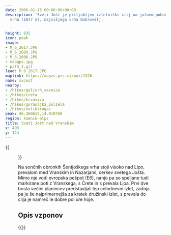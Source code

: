 ```yaml
---
date: 2006-01-15 00:00:00+00:00
description: 'Sveti Jošt je priljubljen izletniški cilj na južnem pobočju Šentjoškega
  vrha (1077 m), najvišjega vrha Dobrovelj.

  '
height: 935
icon: peak
image:
- M_6_2617.JPG
- M_6_2609.JPG
- M_6_2606.JPG
- mapgps.jpg
- path_1.gif
lead: M_6_2617.JPG
maplink: https://mapzs.pzs.si/poi/1326
name: svJost
nearby:
- /hikes/golivrh_savnice
- /hikes/creta
- /hikes/krvavica
- /hikes/goraoljka_polzela
- /hikes/velikirogac
peak: 46.260617,14.910768
region: kamnik-alps
title: Sveti Jošt nad Vranskim
x: 493
y: 124
---
```

{{<figure src="M_6_2617.JPG">}}

Na sončnih obronkih Šentjoškega vrha stoji visoko nad Lipo, prevalom med Vranskim in Nazarjami, cerkev svetega Jošta. Mimo nje vodi evropska pešpot (E6), nanjo pa so speljane tudi markirane poti z Vranskega, s Črete in s prevala Lipa. Prvi dve bosta večini planincev predstavljali lep celodnevni izlet, zadnja pa je še najprimernejša za kratek družinski izlet, s prevala do cilja je namreč le dobre pol ure hoje.

## Opis vzponov

{{<multipath-hike-list>}} 

